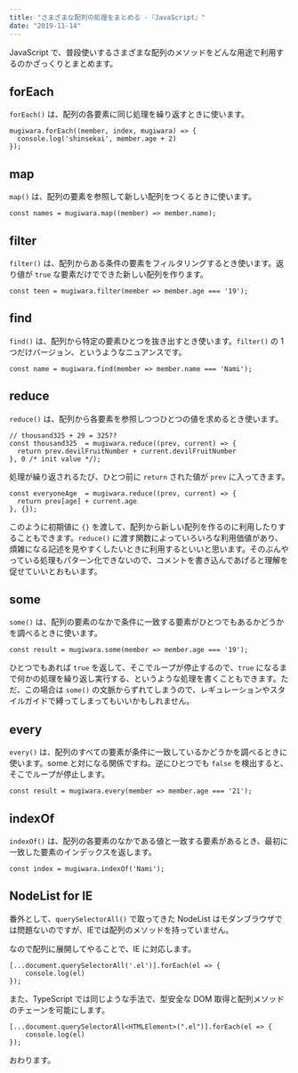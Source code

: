 ```yaml
---
title: "さまざまな配列の処理をまとめる -『JavaScript』"
date: "2019-11-14"
---
```


JavaScript で、普段使いするさまざまな配列のメソッドをどんな用途で利用するのかざっくりとまとめます。

## forEach

`forEach()` は、配列の各要素に同じ処理を繰り返すときに使います。

```
mugiwara.forEach((member, index, mugiwara) => {
  console.log('shinsekai', member.age + 2)
});

```

## map

`map()` は、配列の要素を参照して新しい配列をつくるときに使います。

```
const names = mugiwara.map((member) => member.name);

```

## filter

`filter()` は、配列からある条件の要素をフィルタリングするとき使います。返り値が `true` な要素だけでできた新しい配列を作ります。

```
const teen = mugiwara.filter(member => member.age === '19');

```

## find

`find()` は、配列から特定の要素ひとつを抜き出すとき使います。`filter()` の 1つだけバージョン、というようなニュアンスです。

```
const name = mugiwara.find(member => member.name === 'Nami');

```

## reduce

`reduce()` は、配列から各要素を参照しつつひとつの値を求めるとき使います。

```
// thousand325 + 29 = 325??
const thousand325  = mugiwara.reduce((prev, current) => {
  return prev.devilFruitNumber + current.devilFruitNumber
}, 0 /* init value */);

```

処理が繰り返されるたび、ひとつ前に `return` された値が `prev` に入ってきます。

```
const everyoneAge  = mugiwara.reduce((prev, current) => {
  return prev[age] + current.age
}, {});

```

このように初期値に `{}` を渡して、配列から新しい配列を作るのに利用したりすることもできます。`reduce()` に渡す関数によっていろいろな利用価値があり、煩雑になる記述を見やすくしたいときに利用するといいと思います。そのぶんやっている処理もパターン化できないので、コメントを書き込んであげると理解を促せていいとおもいます。

## some

`some()` は、配列の要素のなかで条件に一致する要素がひとつでもあるかどうかを調べるときに使います。

```
const result = mugiwara.some(member => member.age === '19');

```

ひとつでもあれば `true` を返して、そこでループが停止するので、`true` になるまで何かの処理を繰り返し実行する、というような処理を書くこともできます。ただ、この場合は `some()` の文脈からずれてしまうので、レギュレーションやスタイルガイドで縛ってしまってもいいかもしれません。

## every

`every()` は、配列のすべての要素が条件に一致しているかどうかを調べるときに使います。some と対になる関係ですね。逆にひとつでも `false` を検出すると、そこでループが停止します。

```
const result = mugiwara.every(member => member.age === '21');

```

## indexOf

`indexOf()` は、配列の各要素のなかである値と一致する要素があるとき、最初に一致した要素のインデックスを返します。

```
const index = mugiwara.indexOf('Nami');

```

## NodeList for IE

番外として、`querySelectorAll()` で取ってきた NodeList はモダンブラウザでは問題ないのですが、IEでは配列のメソッドを持っていません。

なので配列に展開してやることで、IE に対応します。

```
[...document.querySelectorAll('.el')].forEach(el => {
    console.log(el)
});

```

また、TypeScript では同じような手法で、型安全な DOM 取得と配列メソッドのチェーンを可能にします。

```
[...document.querySelectorAll<HTMLElement>(".el")].forEach(el => {
    console.log(el)
});

```

おわります。
